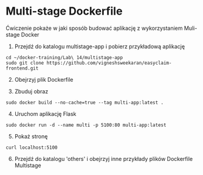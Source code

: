 # Multi-stage Dockerfile
Ćwiczenie pokaże w jaki sposób budować aplikację z wykorzystaniem Muli-stage Docker

1. Przejdź do katalogu multistage-app i pobierz przykładową aplikację
```
cd ~/docker-training/Lab\ 14/multistage-app
sudo git clone https://github.com/vigneshsweekaran/easyclaim-frontend.git
```

2. Obejrzyj plik Dockerfile

3. Zbuduj obraz
```
sudo docker build --no-cache=true --tag multi-app:latest .
```

4. Uruchom aplikację Flask
```
sudo docker run -d --name multi -p 5100:80 multi-app:latest
```

5. Pokaż stronę
```
curl localhost:5100
```

6. Przejdź do katalogu 'others' i obejrzyj inne przykłady plików Dockerfile Multistage
